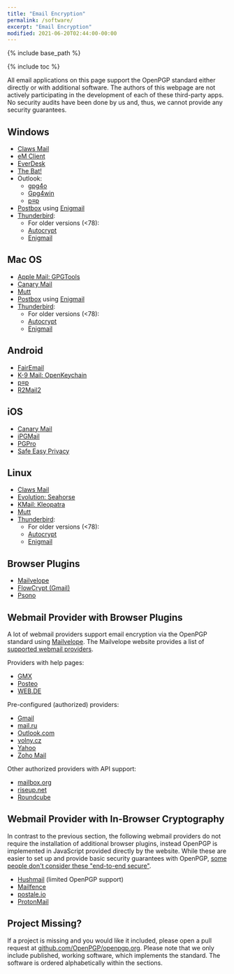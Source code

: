 ```yaml
---
title: "Email Encryption"
permalink: /software/
excerpt: "Email Encryption"
modified: 2021-06-20T02:44:00-00:00
---
```


{% include base_path %}

{% include toc %}

All email applications on this page support the OpenPGP standard either directly or with additional software.
The authors of this webpage are not actively participating in the development of each of these third-party apps.
No security audits have been done by us and, thus, we cannot provide any security guarantees.

## Windows
* [Claws Mail](/software/claws/)
* [eM Client](/software/emclient/)
* [EverDesk](/software/everdesk/)
* [The Bat!](/software/thebat/)
* Outlook:
  * [gpg4o](/software/gpg4o/)
  * [Gpg4win](/software/gpg4win/)
  * [p≡p](/software/pep/)
* [Postbox](/software/postbox/) using [Enigmail](/software/enigmail/)
* [Thunderbird](/software/thunderbird):
  * For older versions (<78): 
   * [Autocrypt](/software/autocrypt/)
   * [Enigmail](/software/enigmail/)

## Mac OS
* [Apple Mail: GPGTools](/software/gpgtools/)
* [Canary Mail](/software/canary-mail/)
* [Mutt](/software/mutt/)
* [Postbox](/software/postbox/) using [Enigmail](/software/enigmail/)
* [Thunderbird](/software/thunderbird):
  * For older versions (<78): 
   * [Autocrypt](/software/autocrypt/)
   * [Enigmail](/software/enigmail/)

## Android
* [FairEmail](/software/fairemail/)
* [K-9 Mail: OpenKeychain](/software/openkeychain/)
* [p≡p](/software/pep/)
* [R2Mail2](/software/r2mail2/)

## iOS
* [Canary Mail](/software/canary-mail/)
* [iPGMail](/software/ipgmail/)
* [PGPro](/software/pgpro/)
* [Safe Easy Privacy](/software/safe/)

## Linux
* [Claws Mail](/software/claws/)
* [Evolution: Seahorse](/software/seahorse/)
* [KMail: Kleopatra](/software/kleopatra/)
* [Mutt](/software/mutt/)
* [Thunderbird](/software/thunderbird):
  * For older versions (<78): 
   * [Autocrypt](/software/autocrypt/)
   * [Enigmail](/software/enigmail/)

## Browser Plugins
* [Mailvelope](/software/mailvelope/)
* [FlowCrypt (Gmail)](https://flowcrypt.com/)
* [Psono](/software/psono/)

## Webmail Provider with Browser Plugins
A lot of webmail providers support email encryption via the OpenPGP standard using [Mailvelope](/software/mailvelope/).
The Mailvelope website provides a list of [supported webmail providers](https://www.mailvelope.com/en/faq#mailer_list).

Providers with help pages:

* [GMX](https://hilfe.gmx.net/sicherheit/pgp/mailvelope-installieren.html)
* [Posteo](https://posteo.de/hilfe/wie-installiere-ich-eine-ende-zu-ende-verschluesselung-pgp-im-browser)
* [WEB.DE](https://hilfe.web.de/sicherheit/pgp/index.html)

Pre-configured (authorized) providers:

* [Gmail](https://mail.google.com/)
* [mail.ru](https://mail.ru/)
* [Outlook.com](https://outlook.live.com/owa/)
* [volny.cz](https://volny.cz/)
* [Yahoo](https://login.yahoo.com/)
* [Zoho Mail](https://www.zoho.eu/mail/)

Other authorized providers with API support:

* [mailbox.org](https://mailbox.org/)
* [riseup.net](https://mail.riseup.net/)
* [Roundcube](https://roundcube.net/)


## Webmail Provider with In-Browser Cryptography
In contrast to the previous section, the following webmail providers do not require the installation of additional browser plugins, instead OpenPGP is implemented in JavaScript provided directly by the website.
While these are easier to set up and provide basic security guarantees with OpenPGP, [some people don't consider these "end-to-end secure"](https://tonyarcieri.com/whats-wrong-with-webcrypto).

* [Hushmail](https://www.hushmail.com/) (limited OpenPGP support)
* [Mailfence](https://www.mailfence.com/)
* [postale.io](https://postale.io/)
* [ProtonMail](https://protonmail.com/)

## Project Missing?
If a project is missing and you would like it included, please open a pull request at [github.com/OpenPGP/openpgp.org](https://github.com/OpenPGP/openpgp.org).
Please note that we only include published, working software, which implements the standard.
The software is ordered alphabetically within the sections.
